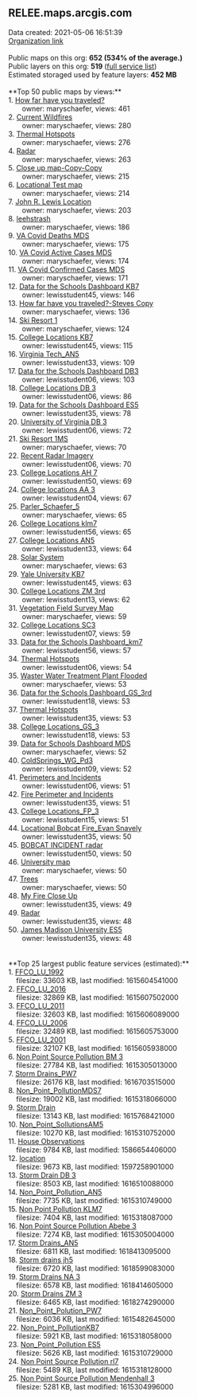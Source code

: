 <h2>RELEE.maps.arcgis.com</h2> Data created: 2021-05-06 16:51:39 <br /><a target='new' href='https://RELEE.maps.arcgis.com'>Organization link</a><br /><br />Public maps on this org: <b>652 (534% of the average.)</b><br />Public layers on this org: <b>519 </b>(<a target='new' href='https://services.arcgis.com/1M7rzE2cxInTcq5H/ArcGIS/rest/services'>full service list</a>)<br />Estimated storaged used by feature layers: <b>452 MB</b><br /><br />**Top 50 public maps by views:**<br />  1. <a target='new' href='https://www.arcgis.com/home/item.html?id=64422785306d4d7fbea73e0520550910'>How far have you traveled?</a> <br />  &nbsp;&nbsp;&nbsp;&nbsp; &nbsp;&nbsp;owner: maryschaefer, views: 461<br />  2. <a target='new' href='https://www.arcgis.com/home/item.html?id=4c74d46410d74703a266129a8ed3a966'>Current Wildfires</a> <br />  &nbsp;&nbsp;&nbsp;&nbsp; &nbsp;&nbsp;owner: maryschaefer, views: 280<br />  3. <a target='new' href='https://www.arcgis.com/home/item.html?id=4510ecd2030c4b5e8bb4544223a3d73c'>Thermal Hotspots</a> <br />  &nbsp;&nbsp;&nbsp;&nbsp; &nbsp;&nbsp;owner: maryschaefer, views: 276<br />  4. <a target='new' href='https://www.arcgis.com/home/item.html?id=f016f6eee0c44f5a9cf48306f6f8fd61'>Radar</a> <br />  &nbsp;&nbsp;&nbsp;&nbsp; &nbsp;&nbsp;owner: maryschaefer, views: 263<br />  5. <a target='new' href='https://www.arcgis.com/home/item.html?id=1cde0142a8f64025aef1cf8d1a278950'>Close up map-Copy-Copy</a> <br />  &nbsp;&nbsp;&nbsp;&nbsp; &nbsp;&nbsp;owner: maryschaefer, views: 215<br />  6. <a target='new' href='https://www.arcgis.com/home/item.html?id=513534cc33934ca4b7b714e798a7a390'>Locational Test map</a> <br />  &nbsp;&nbsp;&nbsp;&nbsp; &nbsp;&nbsp;owner: maryschaefer, views: 214<br />  7. <a target='new' href='https://www.arcgis.com/home/item.html?id=6af3b202929a414db9ebed5536f305e9'>John R. Lewis Location</a> <br />  &nbsp;&nbsp;&nbsp;&nbsp; &nbsp;&nbsp;owner: maryschaefer, views: 203<br />  8. <a target='new' href='https://www.arcgis.com/home/item.html?id=46b4d098bb0f450db512d3b7d40b6587'>leehstrash</a> <br />  &nbsp;&nbsp;&nbsp;&nbsp; &nbsp;&nbsp;owner: maryschaefer, views: 186<br />  9. <a target='new' href='https://www.arcgis.com/home/item.html?id=e8e5ae1482b548898b1a80c844666002'>VA Covid Deaths MDS</a> <br />  &nbsp;&nbsp;&nbsp;&nbsp; &nbsp;&nbsp;owner: maryschaefer, views: 175<br />  10. <a target='new' href='https://www.arcgis.com/home/item.html?id=37b40b2efb4948408847d8c5b276dd7d'>VA Covid Active Cases MDS</a> <br />  &nbsp;&nbsp;&nbsp;&nbsp; &nbsp;&nbsp;owner: maryschaefer, views: 174<br />  11. <a target='new' href='https://www.arcgis.com/home/item.html?id=c45a4428e49146e9a26d515c330649c9'>VA Covid Confirmed Cases MDS</a> <br />  &nbsp;&nbsp;&nbsp;&nbsp; &nbsp;&nbsp;owner: maryschaefer, views: 171<br />  12. <a target='new' href='https://www.arcgis.com/home/item.html?id=f6653dbe60374bf88c57d8559656b2a1'>Data for the Schools Dashboard KB7</a> <br />  &nbsp;&nbsp;&nbsp;&nbsp; &nbsp;&nbsp;owner: lewisstudent45, views: 146<br />  13. <a target='new' href='https://www.arcgis.com/home/item.html?id=927c5976ef67455a8a46f6a238595fbb'>How far have you traveled?-Steves Copy</a> <br />  &nbsp;&nbsp;&nbsp;&nbsp; &nbsp;&nbsp;owner: maryschaefer, views: 136<br />  14. <a target='new' href='https://www.arcgis.com/home/item.html?id=5da06f4696bd443f8abbce09dcfbc7c1'>Ski Resort 1</a> <br />  &nbsp;&nbsp;&nbsp;&nbsp; &nbsp;&nbsp;owner: maryschaefer, views: 124<br />  15. <a target='new' href='https://www.arcgis.com/home/item.html?id=b8501778570845f488f92bd905b7e4ab'>College Locations KB7</a> <br />  &nbsp;&nbsp;&nbsp;&nbsp; &nbsp;&nbsp;owner: lewisstudent45, views: 115<br />  16. <a target='new' href='https://www.arcgis.com/home/item.html?id=66466f8f6acc450cbb8e6c2e8cdc95a7'>Virginia Tech_AN5</a> <br />  &nbsp;&nbsp;&nbsp;&nbsp; &nbsp;&nbsp;owner: lewisstudent33, views: 109<br />  17. <a target='new' href='https://www.arcgis.com/home/item.html?id=138ea4d62a89464f905d12c67994a7e5'>Data for the Schools Dashboard DB3</a> <br />  &nbsp;&nbsp;&nbsp;&nbsp; &nbsp;&nbsp;owner: lewisstudent06, views: 103<br />  18. <a target='new' href='https://www.arcgis.com/home/item.html?id=7d76108ffa8e4686981befdaecb4ca27'>College Locations DB 3</a> <br />  &nbsp;&nbsp;&nbsp;&nbsp; &nbsp;&nbsp;owner: lewisstudent06, views: 86<br />  19. <a target='new' href='https://www.arcgis.com/home/item.html?id=a47245818ac842deb0b22ce7b12e8b62'>Data for the Schools Dashboard ES5</a> <br />  &nbsp;&nbsp;&nbsp;&nbsp; &nbsp;&nbsp;owner: lewisstudent35, views: 78<br />  20. <a target='new' href='https://www.arcgis.com/home/item.html?id=6aeaccf7830844d0b2a6333a6e257ee0'>University of Virginia DB 3</a> <br />  &nbsp;&nbsp;&nbsp;&nbsp; &nbsp;&nbsp;owner: lewisstudent06, views: 72<br />  21. <a target='new' href='https://www.arcgis.com/home/item.html?id=f84a037c16d84ff9ba4a41775a0e2121'>Ski Resort 1MS</a> <br />  &nbsp;&nbsp;&nbsp;&nbsp; &nbsp;&nbsp;owner: maryschaefer, views: 70<br />  22. <a target='new' href='https://www.arcgis.com/home/item.html?id=51949e8a059f437a9208fb8388dedb54'>Recent Radar Imagery</a> <br />  &nbsp;&nbsp;&nbsp;&nbsp; &nbsp;&nbsp;owner: lewisstudent06, views: 70<br />  23. <a target='new' href='https://www.arcgis.com/home/item.html?id=13754d5298134250b31d69d8cb22107b'>College Locations AH 7</a> <br />  &nbsp;&nbsp;&nbsp;&nbsp; &nbsp;&nbsp;owner: lewisstudent50, views: 69<br />  24. <a target='new' href='https://www.arcgis.com/home/item.html?id=64f9a8f73f9248f7bc839066cf488555'>College locations AA 3</a> <br />  &nbsp;&nbsp;&nbsp;&nbsp; &nbsp;&nbsp;owner: lewisstudent04, views: 67<br />  25. <a target='new' href='https://www.arcgis.com/home/item.html?id=4a7ddb8bcd104a71a516bed14e51fbfb'>Parler_Schaefer_5</a> <br />  &nbsp;&nbsp;&nbsp;&nbsp; &nbsp;&nbsp;owner: maryschaefer, views: 65<br />  26. <a target='new' href='https://www.arcgis.com/home/item.html?id=27013bb290c848c2acee34efca1ecfd4'>College Locations klm7</a> <br />  &nbsp;&nbsp;&nbsp;&nbsp; &nbsp;&nbsp;owner: lewisstudent56, views: 65<br />  27. <a target='new' href='https://www.arcgis.com/home/item.html?id=2d204f7479a74df1aadcfa8227e54132'>College Locations AN5</a> <br />  &nbsp;&nbsp;&nbsp;&nbsp; &nbsp;&nbsp;owner: lewisstudent33, views: 64<br />  28. <a target='new' href='https://www.arcgis.com/home/item.html?id=5934b24fc80a4623a7c26d0d024a8c72'>Solar System</a> <br />  &nbsp;&nbsp;&nbsp;&nbsp; &nbsp;&nbsp;owner: maryschaefer, views: 63<br />  29. <a target='new' href='https://www.arcgis.com/home/item.html?id=8d59d800a1034b06aae1134bf30d84c1'>Yale University KB7</a> <br />  &nbsp;&nbsp;&nbsp;&nbsp; &nbsp;&nbsp;owner: lewisstudent45, views: 63<br />  30. <a target='new' href='https://www.arcgis.com/home/item.html?id=0bc0dfc92b7d476b85ab2f4e9d829a8e'>College Locations ZM 3rd</a> <br />  &nbsp;&nbsp;&nbsp;&nbsp; &nbsp;&nbsp;owner: lewisstudent13, views: 62<br />  31. <a target='new' href='https://www.arcgis.com/home/item.html?id=0d6a050d8dee4a5bbfa62c814df72a2c'>Vegetation Field Survey Map</a> <br />  &nbsp;&nbsp;&nbsp;&nbsp; &nbsp;&nbsp;owner: maryschaefer, views: 59<br />  32. <a target='new' href='https://www.arcgis.com/home/item.html?id=980dd20126534887bf0824bbb2628f8a'>College Locations SC3</a> <br />  &nbsp;&nbsp;&nbsp;&nbsp; &nbsp;&nbsp;owner: lewisstudent07, views: 59<br />  33. <a target='new' href='https://www.arcgis.com/home/item.html?id=90f9f963025c49618f43ab53cd933ceb'>Data for the Schools Dashboard_km7</a> <br />  &nbsp;&nbsp;&nbsp;&nbsp; &nbsp;&nbsp;owner: lewisstudent56, views: 57<br />  34. <a target='new' href='https://www.arcgis.com/home/item.html?id=44f54855de6f47188e96041d06bf6f8f'>Thermal Hotspots</a> <br />  &nbsp;&nbsp;&nbsp;&nbsp; &nbsp;&nbsp;owner: lewisstudent06, views: 54<br />  35. <a target='new' href='https://www.arcgis.com/home/item.html?id=dde6a9ee6e5f4cea9d341685091768f6'>Waster Water Treatment Plant Flooded</a> <br />  &nbsp;&nbsp;&nbsp;&nbsp; &nbsp;&nbsp;owner: maryschaefer, views: 53<br />  36. <a target='new' href='https://www.arcgis.com/home/item.html?id=718b185f75ef42a8b153bd973fb2b8c6'>Data for the Schools Dashboard_GS_3rd</a> <br />  &nbsp;&nbsp;&nbsp;&nbsp; &nbsp;&nbsp;owner: lewisstudent18, views: 53<br />  37. <a target='new' href='https://www.arcgis.com/home/item.html?id=55971d7e1cff453fbece2f3b17ee5d43'>Thermal Hotspots</a> <br />  &nbsp;&nbsp;&nbsp;&nbsp; &nbsp;&nbsp;owner: lewisstudent35, views: 53<br />  38. <a target='new' href='https://www.arcgis.com/home/item.html?id=edc0d284b0064baeae7a6c845ab4b716'>College Locations_GS_3</a> <br />  &nbsp;&nbsp;&nbsp;&nbsp; &nbsp;&nbsp;owner: lewisstudent18, views: 53<br />  39. <a target='new' href='https://www.arcgis.com/home/item.html?id=64984221269746eea358a686d34b0e2a'>Data for Schools Dashboard MDS</a> <br />  &nbsp;&nbsp;&nbsp;&nbsp; &nbsp;&nbsp;owner: maryschaefer, views: 52<br />  40. <a target='new' href='https://www.arcgis.com/home/item.html?id=5151ef62eacc482a8671a8e0fca796ec'>ColdSprings_WG_Pd3</a> <br />  &nbsp;&nbsp;&nbsp;&nbsp; &nbsp;&nbsp;owner: lewisstudent09, views: 52<br />  41. <a target='new' href='https://www.arcgis.com/home/item.html?id=e3db4a886b364a41a3154dda5abee353'>Perimeters and Incidents</a> <br />  &nbsp;&nbsp;&nbsp;&nbsp; &nbsp;&nbsp;owner: lewisstudent06, views: 51<br />  42. <a target='new' href='https://www.arcgis.com/home/item.html?id=28a16c49bb0d49d2831429e6d56be9f2'>Fire Perimeter and Incidents</a> <br />  &nbsp;&nbsp;&nbsp;&nbsp; &nbsp;&nbsp;owner: lewisstudent35, views: 51<br />  43. <a target='new' href='https://www.arcgis.com/home/item.html?id=71ff6659048a48a29ad6ab09c3b3a470'>College Locations_FP_3</a> <br />  &nbsp;&nbsp;&nbsp;&nbsp; &nbsp;&nbsp;owner: lewisstudent15, views: 51<br />  44. <a target='new' href='https://www.arcgis.com/home/item.html?id=0affa110d2e745e8bec71e30c4b92cde'>Locational Bobcat Fire_Evan Snavely</a> <br />  &nbsp;&nbsp;&nbsp;&nbsp; &nbsp;&nbsp;owner: lewisstudent35, views: 50<br />  45. <a target='new' href='https://www.arcgis.com/home/item.html?id=0a0d1ee89c944606b9fe3d996e89cbe7'>BOBCAT INCIDENT radar</a> <br />  &nbsp;&nbsp;&nbsp;&nbsp; &nbsp;&nbsp;owner: lewisstudent50, views: 50<br />  46. <a target='new' href='https://www.arcgis.com/home/item.html?id=f127713640ee4372bf88e408e958ad9e'>University map</a> <br />  &nbsp;&nbsp;&nbsp;&nbsp; &nbsp;&nbsp;owner: maryschaefer, views: 50<br />  47. <a target='new' href='https://www.arcgis.com/home/item.html?id=1cb07b8c67b14d848e1f0604a7d5a124'>Trees</a> <br />  &nbsp;&nbsp;&nbsp;&nbsp; &nbsp;&nbsp;owner: maryschaefer, views: 50<br />  48. <a target='new' href='https://www.arcgis.com/home/item.html?id=d7c527ee1a574590afda404bb41aba61'>My Fire Close Up</a> <br />  &nbsp;&nbsp;&nbsp;&nbsp; &nbsp;&nbsp;owner: lewisstudent35, views: 49<br />  49. <a target='new' href='https://www.arcgis.com/home/item.html?id=95ba84e5f1af4995932c8664e3acc7bd'>Radar</a> <br />  &nbsp;&nbsp;&nbsp;&nbsp; &nbsp;&nbsp;owner: lewisstudent35, views: 48<br />  50. <a target='new' href='https://www.arcgis.com/home/item.html?id=c3db9057768144d69558709a003bae97'>James Madison University ES5</a> <br />  &nbsp;&nbsp;&nbsp;&nbsp; &nbsp;&nbsp;owner: lewisstudent35, views: 48<br /><br /><br />**Top 25 largest public feature services (estimated):**<br /> 1. <a target='new' href='https://www.arcgis.com/home/item.html?id=fa4cc7e10e3d41bd9238b8c9b2b23801'>FFCO_LU_1992</a><br /> &nbsp;&nbsp;&nbsp;&nbsp;filesize: 33603 KB, last modified: 1615604541000<br /> 2. <a target='new' href='https://www.arcgis.com/home/item.html?id=b7d0f3c11a8442ed8b2c4b176ca52c0b'>FFCO_LU_2016</a><br /> &nbsp;&nbsp;&nbsp;&nbsp;filesize: 32869 KB, last modified: 1615607502000<br /> 3. <a target='new' href='https://www.arcgis.com/home/item.html?id=d7b4f9e2090f4a15ba9484fb3675c304'>FFCO_LU_2011</a><br /> &nbsp;&nbsp;&nbsp;&nbsp;filesize: 32603 KB, last modified: 1615606089000<br /> 4. <a target='new' href='https://www.arcgis.com/home/item.html?id=5f6e28e362a54a96a5ff42907470ecb1'>FFCO_LU_2006</a><br /> &nbsp;&nbsp;&nbsp;&nbsp;filesize: 32489 KB, last modified: 1615605753000<br /> 5. <a target='new' href='https://www.arcgis.com/home/item.html?id=0e771338be824e9e9bcce5e8afdf538b'>FFCO_LU_2001</a><br /> &nbsp;&nbsp;&nbsp;&nbsp;filesize: 32107 KB, last modified: 1615605938000<br /> 6. <a target='new' href='https://www.arcgis.com/home/item.html?id=cd0b69eab1524f0f94541ab6c9be03c8'>Non Point Source Pollution BM 3</a><br /> &nbsp;&nbsp;&nbsp;&nbsp;filesize: 27784 KB, last modified: 1615305013000<br /> 7. <a target='new' href='https://www.arcgis.com/home/item.html?id=8a5cd70e89e74760bf28792171f4bc4c'>Storm Drains_PW7</a><br /> &nbsp;&nbsp;&nbsp;&nbsp;filesize: 26176 KB, last modified: 1616703515000<br /> 8. <a target='new' href='https://www.arcgis.com/home/item.html?id=899fb383356f41af9885b3ccd0e1f246'>Non_Point_PollutionMDS7</a><br /> &nbsp;&nbsp;&nbsp;&nbsp;filesize: 19002 KB, last modified: 1615318066000<br /> 9. <a target='new' href='https://www.arcgis.com/home/item.html?id=8c4c4f9d294149a986f9b9cc5c5e9dc5'>Storm Drain</a><br /> &nbsp;&nbsp;&nbsp;&nbsp;filesize: 13143 KB, last modified: 1615768421000<br /> 10. <a target='new' href='https://www.arcgis.com/home/item.html?id=2e04dc1fbd8c4e0c981404733b81491d'>Non_Point_SollutionsAM5</a><br /> &nbsp;&nbsp;&nbsp;&nbsp;filesize: 10270 KB, last modified: 1615310752000<br /> 11. <a target='new' href='https://www.arcgis.com/home/item.html?id=11c43431c1d746c996b82f6bc4e6b49b'>House Observations</a><br /> &nbsp;&nbsp;&nbsp;&nbsp;filesize: 9784 KB, last modified: 1586654406000<br /> 12. <a target='new' href='https://www.arcgis.com/home/item.html?id=344196abbc48443da1e979148dc6aa0e'>location</a><br /> &nbsp;&nbsp;&nbsp;&nbsp;filesize: 9673 KB, last modified: 1597258901000<br /> 13. <a target='new' href='https://www.arcgis.com/home/item.html?id=8f1e5a9b07f8414dac06e2b5276e6a05'>Storm Drain DB 3</a><br /> &nbsp;&nbsp;&nbsp;&nbsp;filesize: 8503 KB, last modified: 1616510088000<br /> 14. <a target='new' href='https://www.arcgis.com/home/item.html?id=c253135c2174403ea01d955c56628a7c'>Non_Point_Pollution_AN5</a><br /> &nbsp;&nbsp;&nbsp;&nbsp;filesize: 7735 KB, last modified: 1615310749000<br /> 15. <a target='new' href='https://www.arcgis.com/home/item.html?id=14b6ac19feeb43428f98d38989e1d945'>Non Point Pollution KLM7</a><br /> &nbsp;&nbsp;&nbsp;&nbsp;filesize: 7404 KB, last modified: 1615318087000<br /> 16. <a target='new' href='https://www.arcgis.com/home/item.html?id=46261ebea6f14ddf82c4a639618fabe8'>Non Point Source Pollution Abebe 3</a><br /> &nbsp;&nbsp;&nbsp;&nbsp;filesize: 7274 KB, last modified: 1615305004000<br /> 17. <a target='new' href='https://www.arcgis.com/home/item.html?id=8069eef5a0ad4e22b770ae0803fae331'>Storm Drains_AN5</a><br /> &nbsp;&nbsp;&nbsp;&nbsp;filesize: 6811 KB, last modified: 1618413095000<br /> 18. <a target='new' href='https://www.arcgis.com/home/item.html?id=ab9aa34fdd7a4c4980c1ab57937f4b6e'>Storm drains jh5</a><br /> &nbsp;&nbsp;&nbsp;&nbsp;filesize: 6720 KB, last modified: 1618599083000<br /> 19. <a target='new' href='https://www.arcgis.com/home/item.html?id=a8cec2367c26423587f23616183783bf'>Storm Drains NA 3</a><br /> &nbsp;&nbsp;&nbsp;&nbsp;filesize: 6578 KB, last modified: 1618414605000<br /> 20. <a target='new' href='https://www.arcgis.com/home/item.html?id=1c4d8a1930724137aa689df17fa8e8a8'>Storm Drains ZM 3</a><br /> &nbsp;&nbsp;&nbsp;&nbsp;filesize: 6465 KB, last modified: 1618274290000<br /> 21. <a target='new' href='https://www.arcgis.com/home/item.html?id=c23a59ba9b9042c9bd66f9cae9426f7a'>Non_Point_Polution_PW7</a><br /> &nbsp;&nbsp;&nbsp;&nbsp;filesize: 6036 KB, last modified: 1615482645000<br /> 22. <a target='new' href='https://www.arcgis.com/home/item.html?id=7cb926498d1242489880a63da3b1fd06'>Non_Point_PollutionKB7</a><br /> &nbsp;&nbsp;&nbsp;&nbsp;filesize: 5921 KB, last modified: 1615318058000<br /> 23. <a target='new' href='https://www.arcgis.com/home/item.html?id=43ac910bde0144869b7347eb7ab03018'>Non_Point_Pollution ES5</a><br /> &nbsp;&nbsp;&nbsp;&nbsp;filesize: 5626 KB, last modified: 1615310729000<br /> 24. <a target='new' href='https://www.arcgis.com/home/item.html?id=3cde2c8ef15d401abf89ce42cd72d62a'>Non Point Source Pollution rl7</a><br /> &nbsp;&nbsp;&nbsp;&nbsp;filesize: 5489 KB, last modified: 1615318128000<br /> 25. <a target='new' href='https://www.arcgis.com/home/item.html?id=76a83ec94ba04286ba02915c3d2ad0cd'>Non Point Source Pollution Mendenhall 3</a><br /> &nbsp;&nbsp;&nbsp;&nbsp;filesize: 5281 KB, last modified: 1615304996000<br />